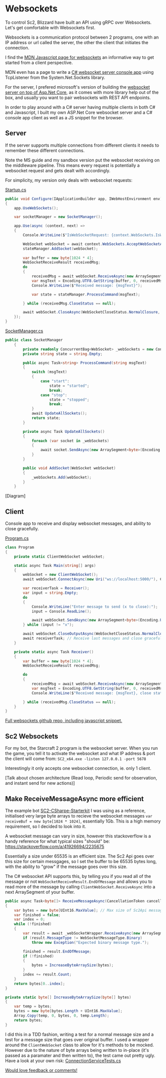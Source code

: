 # Websockets
To control Sc2, Blizzard have built an API using gRPC over Websockets. Let's get comfortable with Websockets first.

Websockets is a communication protocol between 2 programs, one with an IP address or url called the server, the other the client that initiates the connection.

I find the [MDN Javascript page for websockets](https://developer.mozilla.org/en-US/docs/Web/API/WebSocket) an informative way to get started from a client perspective.

MDN even has a page to write a [C# websocket server console app](https://developer.mozilla.org/en-US/docs/Web/API/WebSockets_API/Writing_WebSocket_server) using TcpListener from the System.Net.Sockets library.

For the server, I prefered microsoft's version of building the [websocket server on top of Asp.Net Core](https://docs.microsoft.com/en-us/aspnet/core/fundamentals/websockets?view=aspnetcore-3.1), as it comes with more library help out of the box, and usually you want to pair websockets with REST API endpoints.

In order to play around with a C# server having multiple clients in both C# and Javascript, I built my own ASP.Net Core websocket server and a C# console app client as well as a JS snippet for the browser.

## Server
If the server supports multiple connections from different clients it needs to remember these different connections.

Note the MS guide and my sandbox version put the websocket receiving on the middleware pipeline. This means every request is potentially a websocket request and gets dealt with accordingly.

For simplicity, my version only deals with websocket requests:

[Startup.cs](https://github.com/meselgroth/websockets-sandbox/blob/master/server/Startup.cs)
```csharp
public void Configure(IApplicationBuilder app, IWebHostEnvironment env)
{
    app.UseWebSockets();

    var socketManager = new SocketManager();

    app.Use(async (context, next) =>
    {
        Console.WriteLine($"IsWebSocketRequest: {context.WebSockets.IsWebSocketRequest}");

        WebSocket webSocket = await context.WebSockets.AcceptWebSocketAsync();
        stateManager.AddSocket(webSocket);
        
        var buffer = new byte[1024 * 4];
        WebSocketReceiveResult receivedMsg;
        do
        {
            receivedMsg = await webSocket.ReceiveAsync(new ArraySegment<byte>(buffer), CancellationToken.None);
            var msgText = Encoding.UTF8.GetString(buffer, 0, receivedMsg.Count);
            Console.WriteLine($"Received message: {msgText}");

            var state = stateManager.ProcessCommand(msgText);

        } while (receivedMsg.CloseStatus == null);

        await webSocket.CloseAsync(WebSocketCloseStatus.NormalClosure, "ok", CancellationToken.None);
    });
}
```

[SocketManager.cs](https://github.com/meselgroth/websockets-sandbox/blob/master/server/SocketManager.cs)
```csharp
public class SocketManager
    {
        private readonly ConcurrentBag<WebSocket> _webSockets = new ConcurrentBag<WebSocket>();
        private string state = string.Empty;

        public async Task<string> ProcessCommand(string msgText)
        {
            switch (msgText)
            {
                case "start":
                    state = "started";
                    break;
                case "stop":
                    state = "stopped";
                    break;
            }
            await UpdateAllSockets();
            return state;
        }

        private async Task UpdateAllSockets()
        {
            foreach (var socket in _webSockets)
            {
                await socket.SendAsync(new ArraySegment<byte>(Encoding.UTF8.GetBytes(state)), WebSocketMessageType.Text, true, CancellationToken.None);
            }
        }

        public void AddSocket(WebSocket webSocket)
        {
            _webSockets.Add(webSocket);
        }
    }
```
[Diagram]

## Client
Console app to receive and display websocket messages, and ability to close gracefully.

[Program.cs](https://github.com/meselgroth/websockets-sandbox/blob/master/csharpclient/Program.cs)
```csharp
class Program
{
    private static ClientWebSocket webSocket;

    static async Task Main(string[] args)
    {
        webSocket = new ClientWebSocket();
        await webSocket.ConnectAsync(new Uri("ws://localhost:5000/"), CancellationToken.None);

        var receiverTask = Receiver();
        var input = string.Empty;
        do
        {
            Console.WriteLine("Enter message to send (x to close):");
            input = Console.ReadLine();

            await webSocket.SendAsync(new ArraySegment<byte>(Encoding.UTF8.GetBytes(input)), WebSocketMessageType.Text, true, CancellationToken.None);
        } while (input != "x");

        await webSocket.CloseOutputAsync(WebSocketCloseStatus.NormalClosure, "ok", CancellationToken.None);
        await receiverTask; // Receive last messages and close gracefully
    }

    private static async Task Receiver()
    {
        var buffer = new byte[1024 * 4];
        WebSocketReceiveResult receivedMsg;

        do
        {
            receivedMsg = await webSocket.ReceiveAsync(new ArraySegment<byte>(buffer), CancellationToken.None);
            var msgText = Encoding.UTF8.GetString(buffer, 0, receivedMsg.Count);
            Console.WriteLine($"Received message: {msgText}, close status: {receivedMsg.CloseStatus}");

        } while (receivedMsg.CloseStatus == null);
    }
}
```

[Full websockets github repo, including javascript snippet.](https://github.com/meselgroth/websockets-sandbox)

## Sc2 Websockets
For my bot, the Starcraft 2 program is the websocket server.
When you run the game, you tell it to activate the websocket and what IP address & port the client will come from:
`SC2_x64.exe -listen 127.0.0.1 -port 5678`

Interestingly it only accepts one websocket connection, ie. only 1 client.

[Talk about chosen architecture (Read loop, Periodic send for observation, and instant send for new actions)]

## Make ReceiveMessageAsync more efficient
The example bot [SC2-CSharpe-Starterkit](https://github.com/NikEyX/SC2-CSharpe-Starterkit) I was using as a reference, initialised very large byte arrays to recieve the websocket messages `var receiveBuf = new byte[1024 * 1024]`, essentially 1Gb. This is a high memory requirement, so I decided to look into it.

A websocket message can vary in size, however this stackoverflow is a handy reference for what typical sizes "should" be: https://stackoverflow.com/a/41926694/2235675

Essentially a size under 65535 is an efficient size. The Sc2 Api goes over this size for certain messgages, so I set the buffer to be 65535 bytes long, with the ability to "grow" if the message goes over this size. 

The C# websocket API supports this, by telling you if you read all of the message or not `WebSocketReceiveResult.EndOfMessage` and allows you to read more of the message by calling `ClientWebSocket.ReceiveAsync` into a next ArraySegment of your buffer.
```csharp
public async Task<byte[]> ReceiveMessageAsync(CancellationToken cancellationToken)
{
    var bytes = new byte[UInt16.MaxValue]; // Max size of Sc2Api message is unknown, however size of efficient websocket fits in 2 bytes
    var finished = false;
    var index = 0;
    while (!finished)
    {
        var result = await _webSocketWrapper.ReceiveAsync(new ArraySegment<byte>(bytes, index, UInt16.MaxValue), cancellationToken);
        if (result.MessageType != WebSocketMessageType.Binary)
            throw new Exception("Expected binary message type.");

        finished = result.EndOfMessage;
        if (!finished)
        {
            bytes = IncreaseByteArraySize(bytes);
        }
        index += result.Count;
    }
    return bytes[0..index];
}

private static byte[] IncreaseByteArraySize(byte[] bytes)
{
    var temp = bytes;
    bytes = new byte[bytes.Length + UInt16.MaxValue];
    Array.Copy(temp, 0, bytes, 0, temp.Length);
    return bytes;
}
```
I did this in a TDD fashion, writing a test for a normal message size and a test for a message size that goes over original buffer. I used a wrapper around the `ClientWebSocket` class to allow for it's methods to be mocked. However due to the nature of byte arrays being written to in-place (it's passed as a paramater and then written to), the test came out pretty ugly.
Have a look at your own risk:
[ConnectionServiceTests.cs](https://github.com/meselgroth/Starcraft2Bot/blob/master/HiveMindTest/ConnectionServiceTests.cs)

[Would love feedback or comments!](https://github.com/meselgroth/Starcraft2Bot/issues/new)
